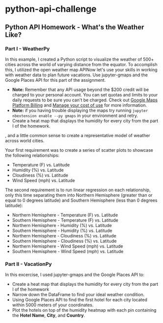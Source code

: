# python-api-challenge
## Python API Homework - What's the Weather Like?

### Part I - WeatherPy

In this example, I created a Python script to visualize the weather of 500+ cities across the world of varying distance from the equator. To accomplish this, I utilized the open weather map APINow let's use your skills in working with weather data to plan future vacations. Use jupyter-gmaps and the Google Places API for this part of the assignment.

- **Note:** Remember that any API usage beyond the $200 credit will be charged to your personal account. You can set quotas and limits to your daily requests to be sure you can't be charged. Check out [Google Maps Platform Billing](https://developers.google.com/maps/billing/gmp-billing#monitor-and-restrict-consumption) and [Manage your cost of use](https://developers.google.com/maps/documentation/javascript/usage-and-billing#set-caps) for more information.
- **Note:** if you having trouble displaying the maps try running `jupyter nbextension enable --py gmaps` in your environment and retry.
- Create a heat map that displays the humidity for every city from the part I of the homework.

, and a little common sense to create a representative model of weather across world cities.

Your first requirement was to create a series of scatter plots to showcase the following relationships:

- Temperature (F) vs. Latitude
- Humidity (%) vs. Latitude
- Cloudiness (%) vs. Latitude
- Wind Speed (mph) vs. Latitude

The second requirement is to run linear regression on each relationship, only this time separating them into Northern Hemisphere (greater than or equal to 0 degrees latitude) and Southern Hemisphere (less than 0 degrees latitude):

- Northern Hemisphere - Temperature (F) vs. Latitude
- Southern Hemisphere - Temperature (F) vs. Latitude
- Northern Hemisphere - Humidity (%) vs. Latitude
- Southern Hemisphere - Humidity (%) vs. Latitude
- Northern Hemisphere - Cloudiness (%) vs. Latitude
- Southern Hemisphere - Cloudiness (%) vs. Latitude
- Northern Hemisphere - Wind Speed (mph) vs. Latitude
- Southern Hemisphere - Wind Speed (mph) vs. Latitude

### Part II - VacationPy

In this excercise, I used jupyter-gmaps and the Google Places API to:

- Create a heat map that displays the humidity for every city from the part I of the homework
- Narrow down the DataFrame to find your ideal weather condition.
- Using Google Places API to find the first hotel for each city located within 5000 meters of your coordinates.
- Plot the hotels on top of the humidity heatmap with each pin containing the **Hotel Name**, **City**, and **Country**.